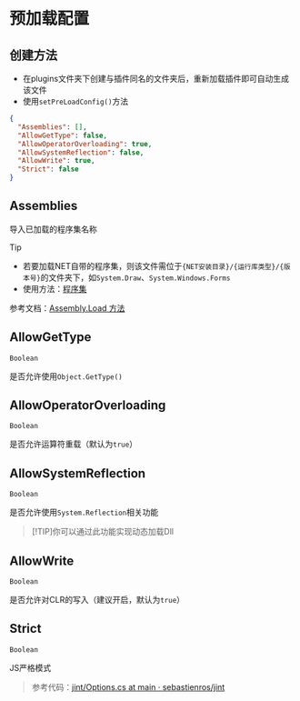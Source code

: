 # 预加载配置

## 创建方法

- 在plugins文件夹下创建与插件同名的文件夹后，重新加载插件即可自动生成该文件
- 使用`setPreLoadConfig()`方法

```json
{
  "Assemblies": [],
  "AllowGetType": false,
  "AllowOperatorOverloading": true,
  "AllowSystemReflection": false,
  "AllowWrite": true,
  "Strict": false
}
```

## Assemblies

导入已加载的程序集名称

>[!TIP]
>
>- 若要加载NET自带的程序集，则该文件需位于`{NET安装目录}/{运行库类型}/{版本号}`的文件夹下，如`System.Draw`、`System.Windows.Forms`
>- 使用方法：[程序集](Function/JSDocs/Assembly.md)

参考文档：[Assembly.Load 方法](https://learn.microsoft.com/zh-cn/dotnet/api/system.reflection.assembly.load)

## AllowGetType

`Boolean`

是否允许使用`Object.GetType()`

## AllowOperatorOverloading

`Boolean`

是否允许运算符重载（默认为`true`）

## AllowSystemReflection

`Boolean`

是否允许使用`System.Reflection`相关功能

>[!TIP]你可以通过此功能实现动态加载Dll

## AllowWrite

`Boolean`

是否允许对CLR的写入（建议开启，默认为`true`）

## Strict

`Boolean`

JS严格模式

>参考代码：[jint/Options.cs at main · sebastienros/jint](https://github.com/sebastienros/jint/blob/main/Jint/Options.cs)
